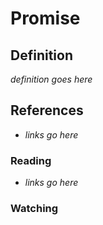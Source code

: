 # Promise

## Definition

_definition goes here_

## References

- _links go here_

### Reading

- _links go here_

### Watching